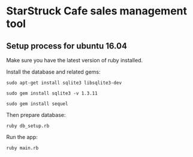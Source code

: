 # StarStruck Cafe sales management tool

## Setup process for ubuntu 16.04

Make sure you have the latest version of ruby installed.

Install the database and related gems:

```
sudo apt-get install sqlite3 libsqlite3-dev

sudo gem install sqlite3 -v 1.3.11

sudo gem install sequel
```

Then prepare database:

```
ruby db_setup.rb

```

Run the app:

```
ruby main.rb
```
